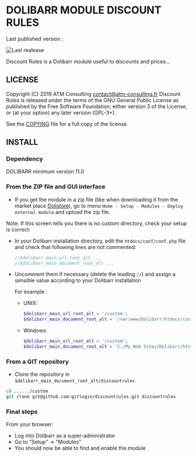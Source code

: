 
# DOLIBARR MODULE DISCOUNT RULES
Last published version : 

![Last realease](https://img.shields.io/github/v/release/ATM-Consulting/dolibarr_module_discountrules)

Discount Rules is a Dolibarr module useful to discounts and prices...

## LICENSE
Copyright (C) 2019 ATM Consulting <contact@atm-consulting.fr>
Discount Rules is released under the terms of the GNU General Public License as published by the Free Software Foundation; either version 3 of the License, or (at your option) any later version (GPL-3+).

See the [COPYING](https://github.com/Dolibarr/dolibarr/blob/develop/COPYING) file for a full copy of the license.

## INSTALL

### Dependency 
DOLIBARR minimum version 11.0

### From the ZIP file and GUI interface

- If you get the module in a zip file (like when downloading it from the market place [Dolistore](https://www.dolistore.com)), go to
menu ```Home - Setup - Modules - Deploy external module``` and upload the zip file.


Note: If this screen tells you there is no custom directory, check your setup is correct: 

- In your Dolibarr installation directory, edit the ```htdocs/conf/conf.php``` file and check that following lines are not commented:

    ```php
    //$dolibarr_main_url_root_alt ...
    //$dolibarr_main_document_root_alt ...
    ```

- Uncomment them if necessary (delete the leading ```//```) and assign a sensible value according to your Dolibarr installation

    For example :

    - UNIX:
        ```php
        $dolibarr_main_url_root_alt = '/custom';
        $dolibarr_main_document_root_alt = '/var/www/Dolibarr/htdocs/custom';
        ```

    - Windows:
        ```php
        $dolibarr_main_url_root_alt = '/custom';
        $dolibarr_main_document_root_alt = 'C:/My Web Sites/Dolibarr/htdocs/custom';
        ```
        
### From a GIT repository

- Clone the repository in ```$dolibarr_main_document_root_alt/discountrules```

```sh
cd ....../custom
git clone git@github.com:gitlogin/discountrules.git discountrules
```

### <a name="final_steps"></a>Final steps

From your browser:

  - Log into Dolibarr as a super-administrator
  - Go to "Setup" -> "Modules"
  - You should now be able to find and enable the module
